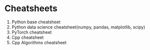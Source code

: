# Cheatsheets

1. Python base cheatsheet
2. Python data science cheatsheet(numpy, pandas, matplotlib, scipy)
3. PyTorch cheatsheet
4. Cpp cheatsheet
5. Cpp Algorithms cheatsheet